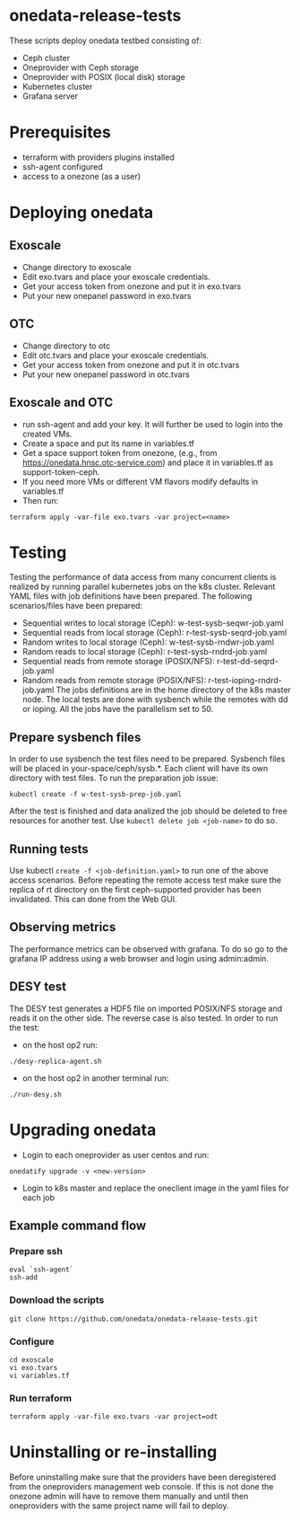 # onedata-release-tests

These scripts deploy onedata testbed consisting of:
- Ceph cluster
- Oneprovider with Ceph storage
- Oneprovider with POSIX (local disk) storage
- Kubernetes cluster
- Grafana server

# Prerequisites
- terraform with providers plugins installed
- ssh-agent configured
- access to a onezone (as a user)

# Deploying onedata
## Exoscale
- Change directory to exoscale
- Edit exo.tvars and place your exoscale credentials.
- Get your access token from onezone and put it in exo.tvars
- Put your new onepanel password in exo.tvars

## OTC
- Change directory to otc
- Edit otc.tvars and place your exoscale credentials.
- Get your access token from onezone and put it in otc.tvars
- Put your new onepanel password in otc.tvars

## Exoscale and OTC

- run ssh-agent and add your key. It will further be used to login into the created VMs.
- Create a space and put its name in variables.tf
- Get a space support token from onezone, (e.g., from https://onedata.hnsc.otc-service.com) and place it in variables.tf as support-token-ceph.
- If you need more VMs or different VM flavors modify defaults in variables.tf
- Then run:

```
terraform apply -var-file exo.tvars -var project=<name>
```

# Testing
Testing the performance of data access from many concurrent clients is realized by running parallel kubernetes jobs on the k8s cluster. Relevant YAML files with job definitions have been prepared. The following scenarios/files have been prepared:
- Sequential writes to local storage (Ceph): w-test-sysb-seqwr-job.yaml
- Sequential reads from local storage (Ceph): r-test-sysb-seqrd-job.yaml
- Random writes to local storage (Ceph): w-test-sysb-rndwr-job.yaml
- Random reads to local storage (Ceph): r-test-sysb-rndrd-job.yaml
- Sequential reads from remote storage (POSIX/NFS): r-test-dd-seqrd-job.yaml
- Random reads from remote storage (POSIX/NFS): r-test-ioping-rndrd-job.yaml
The jobs definitions are in the home directory of the k8s master node. The local tests are done with sysbench while the remotes with dd or ioping. All the jobs have the parallelism set to 50.

## Prepare sysbench files
In order to use sysbench the test files need to be prepared. Sysbench files will be placed in your-space/ceph/sysb.*. Each client will have its own directory with test files. To run the preparation job issue:
```
kubectl create -f w-test-sysb-prep-job.yaml
```
After the test is finished and data analized the job should be deleted to free resources for another test. Use `kubectl delete job <job-name>` to do so.

## Running tests
Use kubectl `create -f <job-definition.yaml>` to run one of the above access scenarios.
Before repeating the remote access test make sure the replica of rt directory on the first ceph-supported provider has been invalidated. This can done from the Web GUI.  

## Observing metrics
The performance metrics can be observed with grafana. To do so go to the grafana IP address using a web browser and login using admin:admin. 

## DESY test
The DESY test generates a HDF5 file on imported POSIX/NFS storage and reads it on the other side. The reverse case is also tested. In order to run the test:
- on the host op2 run:
```
./desy-replica-agent.sh
```
- on the host op2 in another terminal run:
```
./run-desy.sh
```

# Upgrading onedata
- Login to each oneprovider as user centos and run:
```
onedatify upgrade -v <new-version>
```
- Login to k8s master and replace the oneclient image in the yaml files for each job 
## Example command flow 

### Prepare ssh 
```
eval `ssh-agent`
ssh-add
```
### Download the scripts
```
git clone https://github.com/onedata/onedata-release-tests.git
```
### Configure 
```
cd exoscale
vi exo.tvars
vi variables.tf

```
### Run terraform
```
terraform apply -var-file exo.tvars -var project=odt
```


# Uninstalling or re-installing
Before uninstalling make sure that the providers have been deregistered from the oneproviders management web
console. If this is not done the onezone admin will have to remove them manually and until then oneproviders with the same project name will fail to deploy.
